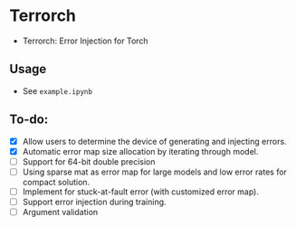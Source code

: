 # Terrorch
- Terrorch: Error Injection for Torch
## Usage
- See `example.ipynb`
## To-do:
- [X] Allow users to determine the device of generating and injecting errors.
- [X] Automatic error map size allocation by iterating through model.
- [ ] Support for 64-bit double precision
- [ ] Using sparse mat as error map for large models and low error rates for compact solution.
- [ ] Implement for stuck-at-fault error (with customized error map).
- [ ] Support error injection during training.
- [ ] Argument validation
